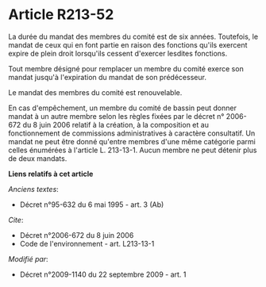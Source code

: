 # Article R213-52

La durée du mandat des membres du comité est de six années. Toutefois, le mandat de ceux qui en font partie en raison des
fonctions qu'ils exercent expire de plein droit lorsqu'ils cessent d'exercer lesdites fonctions. 

Tout membre désigné pour remplacer un membre du comité exerce son mandat jusqu'à l'expiration du mandat de son prédécesseur. 

Le mandat des membres du comité est renouvelable. 

En cas d'empêchement, un membre du comité de bassin peut donner mandat à un autre membre selon les règles fixées par le
décret n° 2006-672 du 8 juin 2006 relatif à la création, à la composition et au fonctionnement de commissions administratives
à caractère consultatif. Un mandat ne peut être donné qu'entre membres d'une même catégorie parmi celles énumérées à
l'article L. 213-13-1. Aucun membre ne peut détenir plus de deux mandats.

**Liens relatifs à cet article**

_Anciens textes_:

  - Décret n°95-632 du 6 mai 1995 - art. 3 (Ab)

_Cite_:

  - Décret n°2006-672 du 8 juin 2006
  - Code de l'environnement - art. L213-13-1

_Modifié par_:

  - Décret n°2009-1140 du 22 septembre 2009 - art. 1
